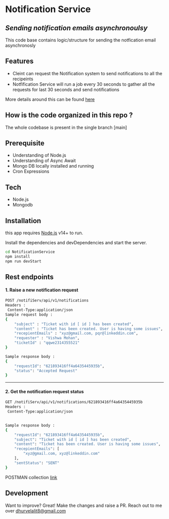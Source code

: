 # Notification Service 
## _Sending notification emails asynchronoulsy_ 

This code base contains logic/structure  for sending the notfication email asynchronosly
## Features
* Cleint can request the Notification system to send notifications to all the recipeints
* Notfification Service will run a job every 30 seconds to gather all the requests for last 30 seconds and send notifications

  
More details around this can be found [here](https://docs.google.com/document/d/1BBZSD4MQFWPE-yXs6gFyP7KUfxgBjLCzbVrH-vjK3Do/edit?usp=sharing) 

## How is the code organized in this repo ?
The whole codebase is present in the single branch [main] 

## Prerequisite
- Understanding of Node.js
- Understanding of Async Await
- Mongo DB locally installed and running
- Cron Expressions

## Tech
- Node.js
- Mongodb


## Installation

this app requires [Node.js](https://nodejs.org/) v14+ to run.

Install the dependencies and devDependencies and start the server.

```sh
cd NotificationService
npm install
npm run devStart
```

## Rest endpoints
#### 1. Raise a new notification request 

```sh
POST /notifiServ/api/v1/notifications
Headers :
 Content-Type:application/json
Sample request body :
{
	"subject" : "Ticket with id [ id ] has been created",
	"content" : "Ticket has been created. User is having some issues",
	"recepientEmails" : "xyz@gmail.com, pqr@linkeddin.com",
	"requester" : "Vishwa Mohan",
	"ticketId" : "qqwe2314355521"
}

Sample response body :
{
    "requestId": "621893416ff4a6435445935b",
    "status": "Accepted Request"
}
```
--- 
#### 2. Get the notification request status

```sh
GET /notifiServ/api/v1/notifications/621893416ff4a6435445935b
Headers :
 Content-Type:application/json
 

Sample response body :
{
    "requestId": "621893416ff4a6435445935b",
    "subject": "Ticket with id [ id ] has been created",
    "content": "Ticket has been created. User is having some issues",
    "recepientEmails": [
        "xyz@gmail.com, xyz@linkeddin.com"
    ],
    "sentStatus": "SENT"
}
```


POSTMAN collection [link](https://www.getpostman.com/collections/8bf84203b31e343a8b63)

## Development

Want to improve? Great!
Make the changes and raise a PR. Reach out to me over dhurvelalit8@gmail.com
